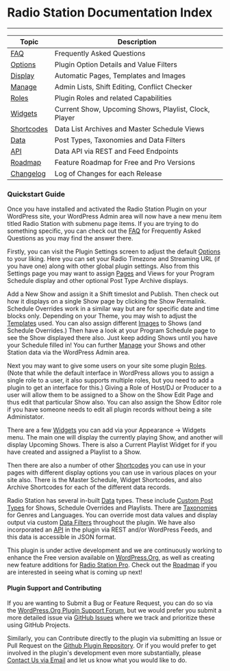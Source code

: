 # Radio Station Documentation Index

*** 


| Topic | Description |
| --- | --- |
| [FAQ](./FAQ.md) | Frequently Asked Questions |
| [Options](./Options.md) | Plugin Option Details and Value Filters |
| [Display](./Display.md) | Automatic Pages, Templates and Images |
| [Manage](./Manage.md) | Admin Lists, Shift Editing, Conflict Checker |
| [Roles](./Roles.md) | Plugin Roles and related Capabilities |
| [Widgets](./Widgets.md) | Current Show, Upcoming Shows, Playlist, Clock, Player |
| [Shortcodes](./Shortcodes.md) | Data List Archives and Master Schedule Views |
| [Data](./Data.md) | Post Types, Taxonomies and Data Filters |
| [API](./API.md) | Data API via REST and Feed Endpoints
| [Roadmap](./Roadmap.md) | Feature Roadmap for Free and Pro Versions |
| [Changelog](../CHANGELOG.md) | Log of Changes for each Release |


### Quickstart Guide

Once you have installed and activated the Radio Station Plugin on your WordPress site, your WordPress Admin area will now have a new menu item titled Radio Station with submenu page items. If you are trying to do something specific, you can check out the [FAQ](./FAQ.md) for Frequently Asked Questions as you may find the answer there.

Firstly, you can visit the Plugin Settings screen to adjust the default [Options](./Options.md) to your liking. Here you can set your Radio Timezone and Streaming URL (if you have one) along with other global plugin settings. Also from this Settings page you may want to assign [Pages](./Display.md#automatic-pages) and Views for your Program Schedule display and other optional Post Type Archive displays.

Add a New Show and assign it a Shift timeslot and Publish. Then check out how it displays on a single Show page by clicking the Show Permalink. Schedule Overrides work in a similar way but are for specific date and time blocks only. Depending on your Theme, you may wish to adjust the [Templates](./Display.md#page-templates) used. You can also assign different [Images](./Display.md#images) to Shows (and Schedule Overrides.) Then have a look at your Program Schedule page to see the Show displayed there also. Just keep adding Shows until you have your Schedule filled in! You can further [Manage](./Manage.md) your Shows and other Station data via the WordPress Admin area.

Next you may want to give some users on your site some plugin [Roles](./Roles.md). (Note that while the default interface in WordPress allows you to assign a single role to a user, it also supports multiple roles, but you need to add a plugin to get an interface for this.) Giving a Role of Host/DJ or Producer to a user will allow them to be assigned to a Show on the Show Edit Page and thus edit that particular Show also. You can also assign the Show Editor role if you have someone needs to edit all plugin records without being a site Administator.

There are a few [Widgets](./Widgets.md) you can add via your Appearance -> Widgets menu. The main one will display the currently playing Show, and another will display Upcoming Shows. There is also a Current Playlist Widget for if you have created and assigned a Playlist to a Show.

Then there are also a number of other [Shortcodes](./Shortcodes.md) you can use in your pages with different display options you can use in various places on your site also. There is the Master Schedule, Widget Shortcodes, and also Archive Shortcodes for each of the different data records. 

Radio Station has several in-built [Data](./Data.md) types. These include [Custom Post Types](./Data.md#custom-post-types) for Shows, Schedule Overrides and Playlists. There are [Taxonomies](./Data.md#taxonomies) for Genres and Languages. You can override most data values and display output via custom [Data Filters](./Data.md#data-filters) throughout the plugin. We have also incorporated an [API](./API.md) in the plugin via REST and/or WordPress Feeds, and this data is accessible in JSON format. 

This plugin is under active development and we are continuously working to enhance the Free version available on [WordPress.Org](https://wordpress.org/plugins/radio-station/), as well as creating new feature additions for [Radio Station Pro](https://netmix.com/radio-station-pro/). Check out the [Roadmap](./Roadmap.md) if you are interested in seeing what is coming up next!


#### Plugin Support and Contributing

If you are wanting to Submit a Bug or Feature Request, you can do so via the [WordPress.Org Plugin Support Forum](https://wordpress.org/support/plugin/radio-station/), but we would prefer you submit a more detailed issue via [GitHub Issues](https://github.com/netmix/radio-station/issues) where we track and prioritize these using GitHub Projects.

Similarly, you can Contribute directly to the plugin via submitting an Issue or Pull Request on the [Github Plugin Repository](https://github.com/netmix/radio-station/). Or if you would prefer to get involved in the plugin's development even more substantially, please [Contact Us via Email](mailto:info@netmix.com) and let us know what you would like to do.


